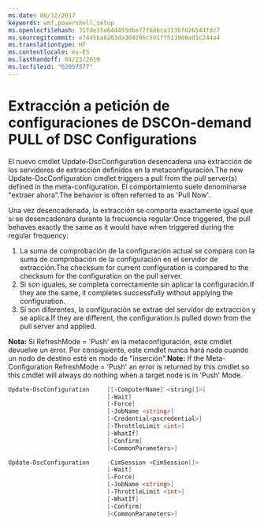 ```yaml
---
ms.date: 06/12/2017
keywords: wmf,powershell,setup
ms.openlocfilehash: 31fde15e644455dbe77f68bca713bf026544fdc7
ms.sourcegitcommit: e7445ba8203da304286c591ff513900ad1c244a4
ms.translationtype: HT
ms.contentlocale: es-ES
ms.lasthandoff: 04/23/2019
ms.locfileid: "62057577"
---
```

# <a name="on-demand-pull-of-dsc-configurations"></a><span data-ttu-id="a4ef1-102">Extracción a petición de configuraciones de DSC</span><span class="sxs-lookup"><span data-stu-id="a4ef1-102">On-demand PULL of DSC Configurations</span></span>

<span data-ttu-id="a4ef1-103">El nuevo cmdlet Update-DscConfiguration desencadena una extracción de los servidores de extracción definidos en la metaconfiguración.</span><span class="sxs-lookup"><span data-stu-id="a4ef1-103">The new Update-DscConfiguration cmdlet triggers a pull from the pull server(s) defined in the meta-configuration.</span></span> <span data-ttu-id="a4ef1-104">El comportamiento suele denominarse "extraer ahora".</span><span class="sxs-lookup"><span data-stu-id="a4ef1-104">The behavior is often referred to as 'Pull Now'.</span></span>


<span data-ttu-id="a4ef1-105">Una vez desencadenada, la extracción se comporta exactamente igual que si se desencadenara durante la frecuencia regular:</span><span class="sxs-lookup"><span data-stu-id="a4ef1-105">Once triggered, the pull behaves exactly the same as it would have when triggered during the regular frequency:</span></span>

1. <span data-ttu-id="a4ef1-106">La suma de comprobación de la configuración actual se compara con la suma de comprobación de la configuración en el servidor de extracción.</span><span class="sxs-lookup"><span data-stu-id="a4ef1-106">The checksum for current configuration is compared to the checksum for the configuration on the pull server.</span></span>
2. <span data-ttu-id="a4ef1-107">Si son iguales, se completa correctamente sin aplicar la configuración.</span><span class="sxs-lookup"><span data-stu-id="a4ef1-107">If they are the same, it completes successfully without applying the configuration.</span></span>
3. <span data-ttu-id="a4ef1-108">Si son diferentes, la configuración se extrae del servidor de extracción y se aplica.</span><span class="sxs-lookup"><span data-stu-id="a4ef1-108">If they are different, the configuration is pulled down from the pull server and applied.</span></span>

<span data-ttu-id="a4ef1-109">**Nota:** Si RefreshMode = 'Push' en la metaconfiguración, este cmdlet devuelve un error. Por consiguiente, este cmdlet nunca hará nada cuando un nodo de destino esté en modo de "inserción".</span><span class="sxs-lookup"><span data-stu-id="a4ef1-109">**Note:** If the Meta-Configuration RefreshMode = 'Push' an error is returned by this cmdlet so this cmdlet will always do nothing when a target node is in 'Push' Mode.</span></span>

```powershell
Update-DscConfiguration     [[-ComputerName] <string[]>]
                            [-Wait]
                            [-Force]
                            [-JobName <string>]
                            [-Credential<pscredential>]
                            [-ThrottleLimit <int>]
                            [-WhatIf]
                            [-Confirm]
                            [<CommonParameters>]

Update-DscConfiguration     -CimSession <CimSession[]>
                            [-Wait]
                            [-Force]
                            [-JobName <string>]
                            [-ThrottleLimit <int>]
                            [-WhatIf]
                            [-Confirm]
                            [<CommonParameters>]
```
